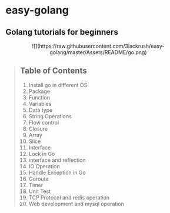 # easy-golang
## Golang tutorials for beginners  
<center>  
![](https://raw.githubusercontent.com/3lackrush/easy-golang/master/Assets/README/go.png)
</center>  

> ## Table of Contents
> 1. Install go in different OS 
> 2. Package 
> 3. Function 
> 4. Variables 
> 5. Data type 
> 6. String Operations 
> 7. Flow control
> 8. Closure
> 9. Array
> 10. Slice
> 11. Interface
> 12. Lock in Go
> 13. interface and reflection
> 14. IO Operation
> 15. Handle Exception in Go
> 16. Goroute
> 17. Timer
> 18. Unit Test
> 19. TCP Protocol and redis operation
> 20. Web development and mysql operation
